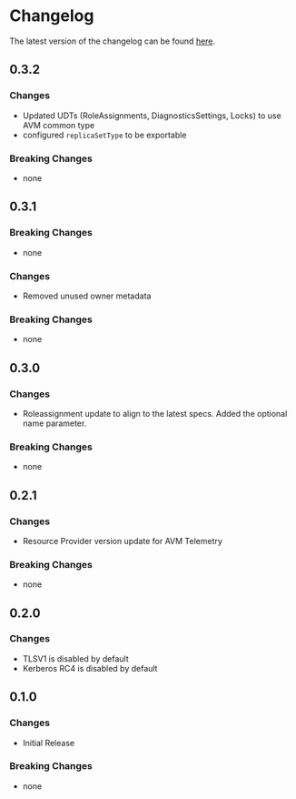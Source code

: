 # Changelog

The latest version of the changelog can be found [here](/Azure/bicep-registry-modules/blob/main/avm/res/aad/domain-service/CHANGELOG.md).

## 0.3.2

### Changes

- Updated UDTs (RoleAssignments, DiagnosticsSettings, Locks) to use AVM common type
- configured `replicaSetType` to be exportable

### Breaking Changes

- none

## 0.3.1

### Breaking Changes

- none

### Changes

- Removed unused owner metadata

### Breaking Changes

- none

## 0.3.0

### Changes

- Roleassignment update to align to the latest specs. Added the optional name parameter.

### Breaking Changes

- none

## 0.2.1

### Changes

- Resource Provider version update for AVM Telemetry

### Breaking Changes

- none

## 0.2.0

### Changes

- TLSV1 is disabled by default
- Kerberos RC4 is disabled by default

## 0.1.0

### Changes

- Initial Release

### Breaking Changes

- none
